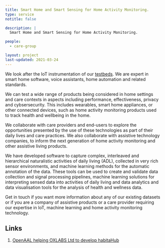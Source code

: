 ```yaml
---
title: Smart Home and Smart Sensing for Home Activity Monitoring.
type: service
notitle: false

description: |
  Smart Home and Smart Sensing for Home Activity Monitoring.

people:
  - care-group

layout: project
last-updated: 2021-03-24
---
```


<!--<img style="padding-top:5pt;" src="https://care.hw.ac.uk/img/ralt.png" height="60pt"> -->

<p>
We look after the IoT instrumentation of our <a href="http://care.hw.ac.uk/testbeds.html">testbeds</a>. We are expert in smart home software, voice assistants, home automation and related standards.  
</p>

<p>
We can test a wide range of products being considered in home settings and care contexts in aspects including performance, effectiveness, privacy and cybsersecurity. This includes wearables, smart home appliances, or other connected devices, such as home activity monitoring products used to track health and wellbeing in the home.
</p>

<p>
We collaborate with care providers and end-users to explore the opportunities presented by the use of these technologies as part of their daily lives and care practices. We also collaborate with assistive technology companies, to inform the next generation of home activity monitoring and other assistive living products. 
</p>

<p>
We have developed software to capture complex, interleaved and hierarchical naturalistic activities of daily living (ADL), collected in very rich sensor environments, and machine learning methods for the automatic annotation of the data.  These tools can be used to create and validate data collection and signal processing pipelines, machine learning solutions for interpreting sensed data into activities of daily living and data analytics and data visualisation tools for the analysis of health and wellness data. 
</p>

<p>
Get in touch if you want more information about any of our existing datasets or if you are a company of assistive products or a care provider requiring our expertise in IoT, machine learning and home activity monitoring technology.
</p>

## Links

1. <a href="http://care.hw.ac.uk/projects/projects/OXLABS.html">OpenAAL helping OXLABS Ltd to develop habitaHub</a>
